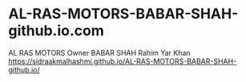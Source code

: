 # AL-RAS-MOTORS-BABAR-SHAH-github.io.com
AL RAS MOTORS Owner BABAR SHAH Rahim Yar Khan
https://sidraakmalhashmi.github.io/AL-RAS-MOTORS-BABAR-SHAH-github.io/

